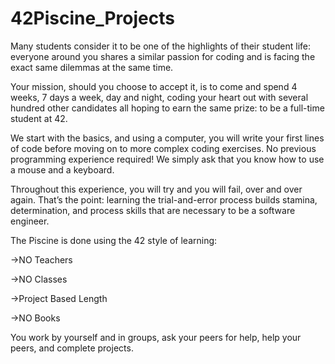 # 42Piscine_Projects

Many students consider it to be one of the highlights of their student life: everyone around you shares a similar passion for coding and is facing the exact same dilemmas at the same time.


Your mission, should you choose to accept it, is to come and spend 4 weeks, 7 days a week, day and night, coding your heart out with several hundred other candidates all hoping to earn the same prize: to be a full-time student at 42.


We start with the basics, and using a computer, you will write your first lines of code before moving on to more complex coding exercises.
No previous programming experience required! 
We simply ask that you know how to use a mouse and a keyboard.

Throughout this experience, you will try and you will fail, over and over again.
That’s the point: learning the trial-and-error process builds stamina, determination, and process skills that are necessary to be a software engineer.

The Piscine is done using the 42 style of learning: 

  ->NO Teachers

  ->NO Classes 

  ->Project Based Length

  ->NO Books
  
You work by yourself and in groups, ask your peers for help, help your peers, and complete projects.
